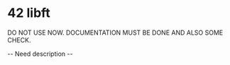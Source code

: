 42 libft
==========

DO NOT USE NOW. DOCUMENTATION MUST BE DONE AND ALSO SOME CHECK.

-- Need description --
